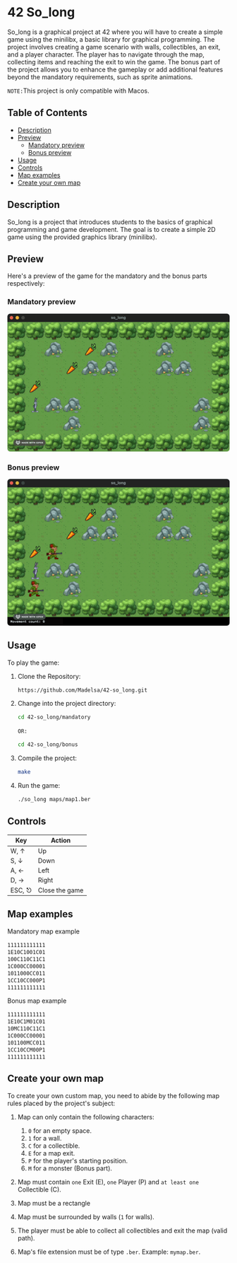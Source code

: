 # 42 So_long

So_long is a graphical project at 42 where you will have to create a simple game using the minilibx, a basic library for graphical programming. The project involves creating a game scenario with walls, collectibles, an exit, and a player character. The player has to navigate through the map, collecting items and reaching the exit to win the game. The bonus part of the project allows you to enhance the gameplay or add additional features beyond the mandatory requirements, such as sprite animations.

`NOTE:`This project is only compatible with Macos.

## Table of Contents

- [Description](#description)
- [Preview](#preview)
  -  [Mandatory preview](#mandatory-preview)
  -  [Bonus preview](#bonus-preview)
- [Usage](#usage)
- [Controls](#controls)
- [Map examples](#map-examples)
- [Create your own map](#create-your-own-map)

## Description

So_long is a project that introduces students to the basics of graphical programming and game development. The goal is to create a simple 2D game using the provided graphics library (minilibx).

## Preview

Here's a preview of the game for the mandatory and the bonus parts respectively:

### Mandatory preview
![Mandatory](https://github.com/Madelsa/42-so_long/blob/main/Mandatory.gif)

### Bonus preview
![Bonus](https://github.com/Madelsa/42-so_long/blob/main/Bonus.gif)


## Usage

To play the game:

1. Clone the Repository:
   
   ```bash
   https://github.com/Madelsa/42-so_long.git
   ```
   
2. Change into the project directory:

    ```bash
    cd 42-so_long/mandatory
    ```
    `OR:`
    ```bash
    cd 42-so_long/bonus
    ```

3. Compile the project:

     ```bash
     make
     ```
   
4. Run the game:
   
     ```bash
     ./so_long maps/map1.ber
     ```

## Controls

| Key      | Action           |
| -------- | -----------------|
| W, ↑     | Up               |
| S, ↓     | Down             |
| A, ←     | Left             |
| D, →     | Right            |
| ESC, ⎋   | Close the game   |


## Map examples

Mandatory map example

```text
111111111111
1E10C1001C01
100C110C11C1
1C000CC00001
1011000CC011
1CC10CC000P1
111111111111
```

Bonus map example

```text
111111111111
1E10C1M01C01
10MC110C11C1
1C000CC00001
101100MCC011
1CC10CCM00P1
111111111111
```

## Create your own map

To create your own custom map, you need to abide by the following map rules placed by the project's subject:

1. Map can only contain the following characters:

   1. `0` for an empty space.
   2. `1` for a wall.
   3. `C` for a collectible.
   4. `E` for a map exit.
   5. `P` for the player's starting position.
   6. `M` for a monster (Bonus part).

2. Map must contain `one` Exit (E), `one` Player (P) and `at least one` Collectible (C).
3. Map must be a rectangle
4. Map must be surrounded by walls (`1` for walls).
5. The player must be able to collect all collectibles and exit the map (valid path).
6. Map's file extension must be of type `.ber`. Example: `mymap.ber`. 
